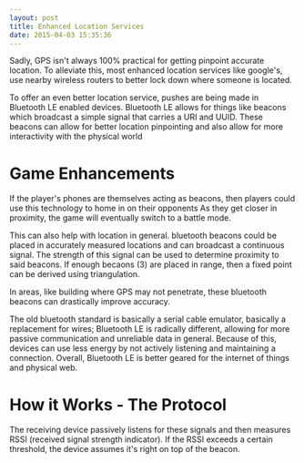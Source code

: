 ```yaml
---
layout: post
title: Enhanced Location Services
date: 2015-04-03 15:35:36
---
```


Sadly, GPS isn't always 100% practical for getting pinpoint accurate location.
To alleviate this, most enhanced location services like google's, use nearby wireless routers to better lock down where someone is located.

To offer an even better location service, pushes are being made in Bluetooth LE enabled devices.
Bluetooth LE allows for things like beacons which broadcast a simple signal that carries a URI and UUID.
These beacons can allow for better location pinpointing and also allow for more interactivity with the physical world

Game Enhancements
==================

If the player's phones are themselves acting as beacons, then players could use this technology to home in on their opponents
As they get closer in proximity, the game will eventually switch to a battle mode.

This can also help with location in general.
bluetooth beacons could be placed in accurately measured locations and can broadcast a continuous signal.
The strength of this signal can be used to determine proximity to said beacons.
If enough becaons (3) are placed in range, then a fixed point can be derived using triangulation.

In areas, like building where GPS may not penetrate, these bluetooth beacons can drastically improve accuracy.

The old bluetooth standard is basically a serial cable emulator, basically a replacement for wires;
Bluetooth LE is radically different, allowing for more passive communication and unreliable data in general.
Because of this, devices can use less energy by not actively listening and maintaining a connection.
Overall, Bluetooth LE is better geared for the internet of things and physical web.

How it Works - The Protocol
===========================

The receiving device passively listens for these signals and then measures RSSI (received signal strength indicator).
If the RSSI exceeds a certain threshold, the device assumes it's right on top of the beacon. 

